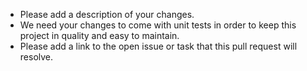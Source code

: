 <!--
Thanks for contributing to poolifier project.
Please be sure to read our [contributing guidelines](https://github.com/pioardi/poolifier/blob/pr-template/CONTRIBUTING.md).
-->

- Please add a description of your changes.
- We need your changes to come with unit tests in order to keep this project in quality and easy to maintain.
- Please add a link to the open issue or task that this pull request will resolve.
